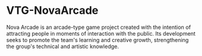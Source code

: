 # VTG-NovaArcade
Nova Arcade is an arcade-type game project created with the intention of attracting people in moments of interaction with the public. Its development seeks to promote the team's learning and creative growth, strengthening the group's technical and artistic knowledge. 
